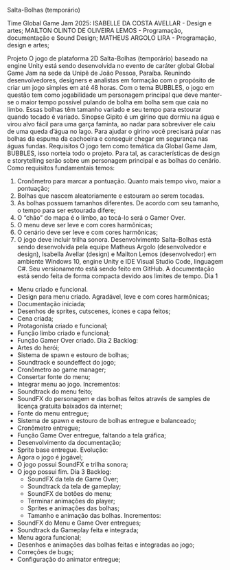Salta-Bolhas (temporário)

Time Global Game Jam 2025:
ISABELLE DA COSTA AVELLAR - Design e artes;
MAILTON OLINTO DE OLIVEIRA LEMOS - Programação, documentação e Sound Design;
MATHEUS ARGOLO LIRA - Programação, design e artes;

Projeto
O jogo de plataforma 2D Salta-Bolhas (temporário) baseado na engine Unity está sendo desenvolvida no evento de caráter global Global Game Jam na sede da Unipê de João Pessoa, Paraíba. Reunindo desenvolvedores, designers e analistas em formação com o propósito de criar um jogo simples em até 48 horas.
Com o tema BUBBLES, o jogo em questão tem como jogabilidade um personagem principal que deve manter-se o maior tempo possível pulando de bolha em bolha sem que caia no limbo. Essas bolhas têm tamanho variado e seu tempo para estourar quando tocado é variado.
Sinopse
Gipito é um girino que dormiu na água e virou alvo fácil para uma garça faminta, ao nadar para sobreviver ele caiu de uma queda d’água no lago. Para ajudar o girino você precisará pular nas bolhas da espuma da cachoeira e conseguir chegar em segurança nas águas fundas.
Requisitos
O jogo tem como temática da Global Game Jam, BUBBLES, isso norteia todo o projeto. Para tal, as características de design e storytelling serão sobre um personagem principal e as bolhas do cenário. Como requisitos fundamentais temos:
1.	Cronômetro para marcar a pontuação. Quanto mais tempo vivo, maior a pontuação;
2.	Bolhas que nascem aleatoriamente e estouram ao serem tocadas.
3.	As bolhas possuem tamanhos diferentes. De acordo com seu tamanho, o tempo para ser estourada difere;
4.	O “chão” do mapa é o limbo, ao tocá-lo será o Gamer Over.
5.	O menu deve ser leve e com cores harmônicas;
6.	O cenário deve ser leve e com cores harmônicas;
7.	O jogo deve incluir trilha sonora.
Desenvolvimento
Salta-Bolhas está sendo desenvolvida pela equipe Matheus Argolo (desenvolvedor e design), Isabella Avellar (design) e Mailton Lemos (desenvolvedor) em ambiente Windows 10, engine Unity e IDE Visual Studio Code, linguagem C#. Seu versionamento está sendo feito em GitHub. A documentação está sendo feita de forma compacta devido aos limites de tempo.
Dia 1
- Menu criado e funcional.
- Design para menu criado. Agradável, leve e com cores harmônicas;
- Documentação iniciada;
- Desenhos de sprites, cutscenes, ícones e capa feitos;
- Cena criada;
- Protagonista criado e funcional;
- Função limbo criado e funcional;
- Função Gamer Over criado.
Dia 2
Backlog:
- Artes do herói;
- Sistema de spawn e estouro de bolhas;
- Soundtrack e soundeffect do jogo;
- Cronômetro ao game manager;
- Consertar fonte do menu;
- Integrar menu ao jogo.
Incrementos:
- Soundtrack do menu feito;
- SoundFX do personagem e das bolhas feitos através de samples de licença gratuita baixados da internet;
- Fonte do menu entregue;
- Sistema de spawn e estouro de bolhas entregue e balanceado;
- Cronômetro entregue;
- Função Game Over entregue, faltando a tela gráfica;
- Desenvolvimento da documentação;
- Sprite base entregue.
Evolução:
- Agora o jogo é jogável;
- O jogo possui SoundFX e trilha sonora;
- O jogo possui fim.
  Dia 3
  Backlog:
  - SoundFX da tela de Game Over;
  - Soundtrack da tela de gameplay;
  - SoundFX de botões do menu;
  - Terminar animações do player;
  - Sprites e animações das bolhas;
  - Tamanho e animação das bolhas.
  Incrementos:
- SoundFX do Menu e Game Over entregues;
- Soundtrack da Gameplay feita e integrada;
- Menu agora funcional;
- Desenhos e animações das bolhas feitas e integradas ao jogo;
- Correções de bugs;
- Configuração do animator entregue;
  


